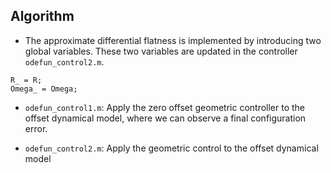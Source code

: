 ## Algorithm

- The approximate differential flatness is implemented by introducing two global variables. These two variables are updated in the controller `odefun_control2.m`.
```
R_ = R;
Omega_ = Omega;
```

- `odefun_control1.m`: Apply the zero offset geometric controller to the offset dynamical model, where we can observe a final configuration error.

- `odefun_control2.m`: Apply the geometric control to the offset dynamical model

